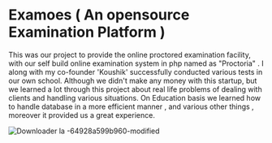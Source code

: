 # Examoes ( An opensource Examination Platform )
This was our project to provide the online proctored examination facility, with our self build online examination system in php named as "Proctoria" . I along with my co-founder 'Koushik'  successfully conducted various tests in our own school. Although we didn't make any money with this startup, but we learned a lot through this project about real life problems of dealing with clients and handling various situations. On Education basis we learned how to handle database in a more efficient manner , and various other things , moreover it provided us a great experience.

![Downloader la -64928a599b960-modified](https://github.com/nishikantmandal007/proctoria/assets/113323074/80eb5fda-3d5f-408a-ac48-bb0bb37133bf)
